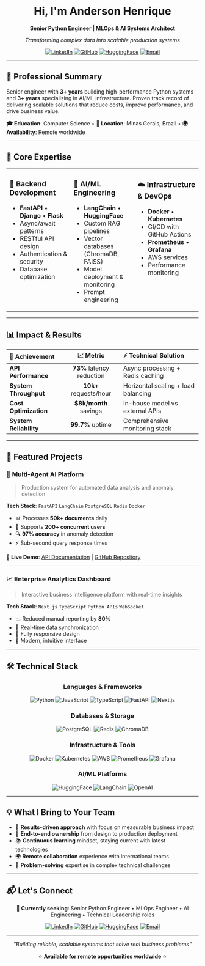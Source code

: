 <div align="center">
  
# Hi, I'm Anderson Henrique

**Senior Python Engineer | MLOps & AI Systems Architect**

*Transforming complex data into scalable production systems*

[![LinkedIn](https://img.shields.io/badge/-LinkedIn-0A66C2?style=for-the-badge&logo=linkedin&logoColor=white)](https://www.linkedin.com/in/anderson-h-silva95/)
[![GitHub](https://img.shields.io/badge/-GitHub-181717?style=for-the-badge&logo=github&logoColor=white)](https://github.com/anderson-ufrj)
[![HuggingFace](https://img.shields.io/badge/-HuggingFace-FFAE00?style=for-the-badge&logo=huggingface&logoColor=black)](https://huggingface.co/neural-thinker)
[![Email](https://img.shields.io/badge/-Contact-D14836?style=for-the-badge&logo=gmail&logoColor=white)](mailto:andersonhs27@gmail.com)

</div>

---

## 🎯 **Professional Summary**

Senior engineer with **3+ years** building high-performance Python systems and **3+ years** specializing in AI/ML infrastructure. Proven track record of delivering scalable solutions that reduce costs, improve performance, and drive business value.

**🎓 Education**: Computer Science • **📍 Location**: Minas Gerais, Brazil • **🌍 Availability**: Remote worldwide

---

## 💼 **Core Expertise**

<table>
<tr>
<td width="33%" valign="top">

### 🐍 **Backend Development**
- **FastAPI** • **Django** • **Flask**
- Async/await patterns
- RESTful API design
- Authentication & security
- Database optimization

</td>
<td width="33%" valign="top">

### 🤖 **AI/ML Engineering**
- **LangChain** • **HuggingFace**
- Custom RAG pipelines
- Vector databases (ChromaDB, FAISS)
- Model deployment & monitoring
- Prompt engineering

</td>
<td width="33%" valign="top">

### ☁️ **Infrastructure & DevOps**
- **Docker** • **Kubernetes**
- CI/CD with GitHub Actions
- **Prometheus** • **Grafana**
- AWS services
- Performance monitoring

</td>
</tr>
</table>

---

## 📊 **Impact & Results**

<div align="center">

| 🎯 **Achievement** | 📈 **Metric** | ⚡ **Technical Solution** |
|:---|:---:|:---|
| **API Performance** | **73%** latency reduction | Async processing + Redis caching |
| **System Throughput** | **10k+** requests/hour | Horizontal scaling + load balancing |
| **Cost Optimization** | **$8k/month** savings | In-house model vs external APIs |
| **System Reliability** | **99.7%** uptime | Comprehensive monitoring stack |

</div>

---

## 🚀 **Featured Projects**

### 🤖 **Multi-Agent AI Platform**
> Production system for automated data analysis and anomaly detection

**Tech Stack**: `FastAPI` `LangChain` `PostgreSQL` `Redis` `Docker`

- 📊 Processes **50k+ documents** daily
- 👥 Supports **200+ concurrent users**
- 🔍 **97% accuracy** in anomaly detection
- ⚡ Sub-second query response times

**🚀 Live Demo**: [API Documentation](https://neural-thinker-cidadao-ai-backend.hf.space/docs) | [GitHub Repository](https://github.com/anderson-ufrj/cidadao.ai-backend)

---

### 📈 **Enterprise Analytics Dashboard**
> Interactive business intelligence platform with real-time insights

**Tech Stack**: `Next.js` `TypeScript` `Python APIs` `WebSocket`

- 📉 Reduced manual reporting by **80%**
- 🔄 Real-time data synchronization
- 📱 Fully responsive design
- 🎨 Modern, intuitive interface

---

## 🛠 **Technical Stack**

<div align="center">

### **Languages & Frameworks**
![Python](https://img.shields.io/badge/-Python-3776AB?style=flat-square&logo=python&logoColor=white)
![JavaScript](https://img.shields.io/badge/-JavaScript-F7DF1E?style=flat-square&logo=javascript&logoColor=black)
![TypeScript](https://img.shields.io/badge/-TypeScript-3178C6?style=flat-square&logo=typescript&logoColor=white)
![FastAPI](https://img.shields.io/badge/-FastAPI-009688?style=flat-square&logo=fastapi&logoColor=white)
![Next.js](https://img.shields.io/badge/-Next.js-000000?style=flat-square&logo=nextdotjs&logoColor=white)

### **Databases & Storage**
![PostgreSQL](https://img.shields.io/badge/-PostgreSQL-336791?style=flat-square&logo=postgresql&logoColor=white)
![Redis](https://img.shields.io/badge/-Redis-DC382D?style=flat-square&logo=redis&logoColor=white)
![ChromaDB](https://img.shields.io/badge/-ChromaDB-2D3748?style=flat-square&logo=python&logoColor=white)

### **Infrastructure & Tools**
![Docker](https://img.shields.io/badge/-Docker-2496ED?style=flat-square&logo=docker&logoColor=white)
![Kubernetes](https://img.shields.io/badge/-Kubernetes-326CE5?style=flat-square&logo=kubernetes&logoColor=white)
![AWS](https://img.shields.io/badge/-AWS-232F3E?style=flat-square&logo=amazonaws&logoColor=white)
![Prometheus](https://img.shields.io/badge/-Prometheus-E6522C?style=flat-square&logo=prometheus&logoColor=white)
![Grafana](https://img.shields.io/badge/-Grafana-F46800?style=flat-square&logo=grafana&logoColor=white)

### **AI/ML Platforms**
![HuggingFace](https://img.shields.io/badge/-HuggingFace-FFAE00?style=flat-square&logo=huggingface&logoColor=black)
![LangChain](https://img.shields.io/badge/-LangChain-2D3748?style=flat-square&logo=python&logoColor=white)
![OpenAI](https://img.shields.io/badge/-OpenAI-412991?style=flat-square&logo=openai&logoColor=white)

</div>

---

## 💡 **What I Bring to Your Team**

- 🎯 **Results-driven approach** with focus on measurable business impact
- 🚀 **End-to-end ownership** from design to production deployment
- 📚 **Continuous learning** mindset, staying current with latest technologies
- 🌍 **Remote collaboration** experience with international teams
- 🔧 **Problem-solving** expertise in complex technical challenges

---

## 📬 **Let's Connect**

<div align="center">

**🎯 Currently seeking**: Senior Python Engineer • MLOps Engineer • AI Engineering • Technical Leadership roles

[![LinkedIn](https://img.shields.io/badge/Let's%20Connect-0A66C2?style=for-the-badge&logo=linkedin&logoColor=white)](https://www.linkedin.com/in/anderson-h-silva95/)
[![GitHub](https://img.shields.io/badge/View%20Projects-181717?style=for-the-badge&logo=github&logoColor=white)](https://github.com/anderson-ufrj)
[![HuggingFace](https://img.shields.io/badge/Live%20Demos-FFAE00?style=for-the-badge&logo=huggingface&logoColor=black)](https://huggingface.co/neural-thinker)
[![Email](https://img.shields.io/badge/Get%20In%20Touch-D14836?style=for-the-badge&logo=gmail&logoColor=white)](mailto:andersonhs27@gmail.com)

---

*"Building reliable, scalable systems that solve real business problems"*

⭐ **Available for remote opportunities worldwide** ⭐

</div>
